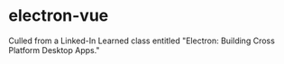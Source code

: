 # electron-vue
Culled from a Linked-In Learned class entitled "Electron: Building Cross Platform Desktop Apps."
